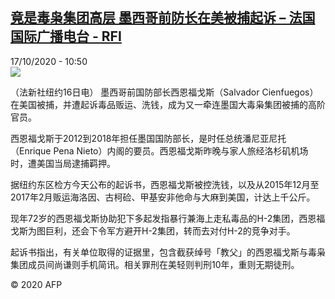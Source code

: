 <!--1602928497000-->
[竟是毒枭集团高层 墨西哥前防长在美被捕起诉 – 法国国际广播电台 - RFI](http://www.rfi.fr//cn/contenu/20201017-%E7%AB%9F%E6%98%AF%E6%AF%92%E6%9E%AD%E9%9B%86%E5%9B%A2%E9%AB%98%E5%B1%82-%E5%A2%A8%E8%A5%BF%E5%93%A5%E5%89%8D%E9%98%B2%E9%95%BF%E5%9C%A8%E7%BE%8E%E8%A2%AB%E6%8D%95%E8%B5%B7%E8%AF%89)
------

<div>17/10/2020 - 10:50</div><img src="https://s.rfi.fr/media/display/9072706a-1057-11eb-9052-005056a98db9/w:310/p:16x9/int0008b.201017165002.jpg"><div class="t-content__body u-clearfix"><p>（法新社纽约16日电）    墨西哥前国防部长西恩福戈斯（Salvador Cienfuegos）在美国被捕，并遭起诉毒品贩运、洗钱，成为又一牵连墨国大毒枭集团被捕的高阶官员。</p><p>    西恩福戈斯于2012到2018年担任墨国国防部长，是时任总统潘尼亚尼托（Enrique Pena Nieto）内阁的要员。西恩福戈斯昨晚与家人旅经洛杉矶机场时，遭美国当局逮捕羁押。</p><p>    据纽约东区检方今天公布的起诉书，西恩福戈斯被控洗钱，以及从2015年12月至2017年2月贩运海洛因、古柯硷、甲基安非他命与大麻到美国，计达上千公斤。</p><p>    现年72岁的西恩福戈斯协助犯下多起发指暴行兼海上走私毒品的H-2集团，西恩福戈斯为图巨利，还会下令军方避开H-2集团，转而去对付H-2的竞争对手。</p><p>    起诉书指出，有关单位取得的证据里，包含截获绰号「教父」的西恩福戈斯与毒枭集团成员间尚谦则手机简讯。相关罪刑在美轻则判刑10年，重则无期徒刑。</p><p class="t-copyright">© 2020 AFP</p>        </div>

